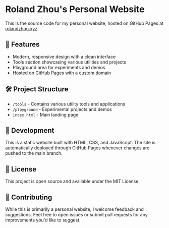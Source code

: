 # Roland Zhou's Personal Website

This is the source code for my personal website, hosted on GitHub Pages at [rolandzhou.xyz](https://rolandzhou.xyz).

## 🚀 Features

- Modern, responsive design with a clean interface
- Tools section showcasing various utilities and projects
- Playground area for experiments and demos
- Hosted on GitHub Pages with a custom domain

## 🛠️ Project Structure

- `/tools` - Contains various utility tools and applications
- `/playground` - Experimental projects and demos
- `index.html` - Main landing page

## 🔧 Development

This is a static website built with HTML, CSS, and JavaScript. The site is automatically deployed through GitHub Pages whenever changes are pushed to the main branch.

## 📝 License

This project is open source and available under the MIT License.

## 🤝 Contributing

While this is primarily a personal website, I welcome feedback and suggestions. Feel free to open issues or submit pull requests for any improvements you'd like to suggest.